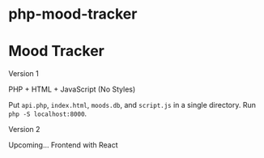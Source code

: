 # php-mood-tracker
# Mood Tracker

Version 1

PHP + HTML + JavaScript (No Styles)

Put `api.php`, `index.html`, `moods.db`, and `script.js` in a single directory.
Run `php -S localhost:8000`.

Version 2

Upcoming... Frontend with React